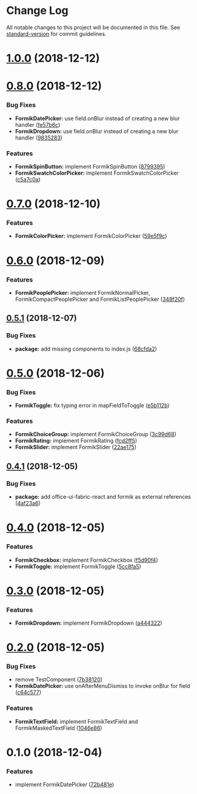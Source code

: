 # Change Log

All notable changes to this project will be documented in this file. See [standard-version](https://github.com/conventional-changelog/standard-version) for commit guidelines.

<a name="1.0.0"></a>
# [1.0.0](https://github.com/kmees/formik-office-ui-fabric-react/compare/v0.8.0...v1.0.0) (2018-12-12)



<a name="0.8.0"></a>
# [0.8.0](https://github.com/kmees/formik-office-ui-fabric-react/compare/v0.7.0...v0.8.0) (2018-12-12)


### Bug Fixes

* **FormikDatePicker:** use field.onBlur instead of creating a new blur handler ([fe57b6c](https://github.com/kmees/formik-office-ui-fabric-react/commit/fe57b6c))
* **FormikDropdown:** use field.onBlur instead of creating a new blur handler ([9835283](https://github.com/kmees/formik-office-ui-fabric-react/commit/9835283))


### Features

* **FormikSpinButton:** implement FormikSpinButton ([8799395](https://github.com/kmees/formik-office-ui-fabric-react/commit/8799395))
* **FormikSwatchColorPicker:** implement FormikSwatchColorPicker ([c5a7c0a](https://github.com/kmees/formik-office-ui-fabric-react/commit/c5a7c0a))



<a name="0.7.0"></a>
# [0.7.0](https://github.com/kmees/formik-office-ui-fabric-react/compare/v0.6.0...v0.7.0) (2018-12-10)


### Features

* **FormikColorPicker:** implement FormikColorPicker ([59e5f9c](https://github.com/kmees/formik-office-ui-fabric-react/commit/59e5f9c))



<a name="0.6.0"></a>
# [0.6.0](https://github.com/kmees/formik-office-ui-fabric-react/compare/v0.5.1...v0.6.0) (2018-12-09)


### Features

* **FormikPeoplePicker:** implement FormikNormalPicker, FormikCompactPeoplePicker and FormikListPeoplePicker ([348f20f](https://github.com/kmees/formik-office-ui-fabric-react/commit/348f20f))



<a name="0.5.1"></a>
## [0.5.1](https://github.com/kmees/formik-office-ui-fabric-react/compare/v0.5.0...v0.5.1) (2018-12-07)


### Bug Fixes

* **package:** add missing components to index.js ([68cfda2](https://github.com/kmees/formik-office-ui-fabric-react/commit/68cfda2))



<a name="0.5.0"></a>
# [0.5.0](https://github.com/kmees/formik-office-ui-fabric-react/compare/v0.4.1...v0.5.0) (2018-12-06)


### Bug Fixes

* **FormikToggle:** fix typing error in mapFieldToToggle ([e5b112b](https://github.com/kmees/formik-office-ui-fabric-react/commit/e5b112b))


### Features

* **FormikChoiceGroup:** implement FormikChoiceGroup ([3c99d68](https://github.com/kmees/formik-office-ui-fabric-react/commit/3c99d68))
* **FormikRating:** implement FormikRating ([fcd2ff5](https://github.com/kmees/formik-office-ui-fabric-react/commit/fcd2ff5))
* **FormikSlider:** implement FormikSlider ([22ae175](https://github.com/kmees/formik-office-ui-fabric-react/commit/22ae175))



<a name="0.4.1"></a>
## [0.4.1](https://github.com/kmees/formik-office-ui-fabric-react/compare/v0.4.0...v0.4.1) (2018-12-05)


### Bug Fixes

* **package:** add office-ui-fabric-react and formik as external references ([4af23a6](https://github.com/kmees/formik-office-ui-fabric-react/commit/4af23a6))



<a name="0.4.0"></a>
# [0.4.0](https://github.com/kmees/formik-office-ui-fabric-react/compare/v0.3.0...v0.4.0) (2018-12-05)


### Features

* **FormikCheckbox:** implement FormikCheckbox ([f5d90f4](https://github.com/kmees/formik-office-ui-fabric-react/commit/f5d90f4))
* **FormikToggle:** implement FormikToggle ([5cc8fa5](https://github.com/kmees/formik-office-ui-fabric-react/commit/5cc8fa5))



<a name="0.3.0"></a>
# [0.3.0](https://github.com/kmees/formik-office-ui-fabric-react/compare/v0.2.0...v0.3.0) (2018-12-05)


### Features

* **FormikDropdown:** implement FormikDropdown ([a444322](https://github.com/kmees/formik-office-ui-fabric-react/commit/a444322))



<a name="0.2.0"></a>
# [0.2.0](https://github.com/kmees/formik-office-ui-fabric-react/compare/v0.1.0...v0.2.0) (2018-12-05)


### Bug Fixes

* remove TestComponent ([7b38120](https://github.com/kmees/formik-office-ui-fabric-react/commit/7b38120))
* **FormikDatePicker:** use onAfterMenuDismiss to invoke onBlur for field ([c64c577](https://github.com/kmees/formik-office-ui-fabric-react/commit/c64c577))


### Features

* **FormikTextField:** implement FormikTextField and FormikMaskedTextField ([1046e86](https://github.com/kmees/formik-office-ui-fabric-react/commit/1046e86))



<a name="0.1.0"></a>
# 0.1.0 (2018-12-04)


### Features

* implement FormikDatePicker ([72b481e](https://github.com/kmees/formik-office-ui-fabric-react/commit/72b481e))
